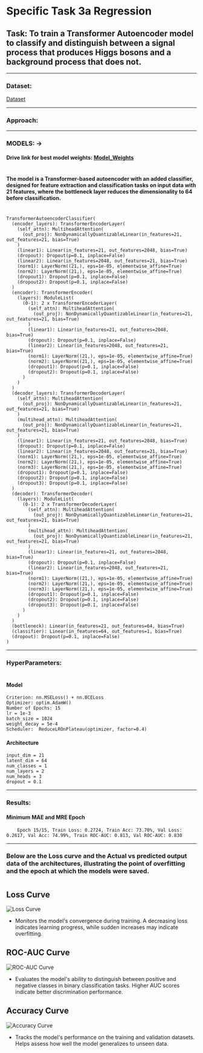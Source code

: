 # Specific Task 3a Regression 

## Task: To  train a Transformer Autoencoder model to classify and distinguish between a signal process that produces Higgs bosons and a background process that does not.
--- 

### Dataset:

  [Dataset](https://archive.ics.uci.edu/dataset/280/higgs)

---
### Approach:
    

---

### MODELS: → 

#### Drive link for best model weights: [Model_Weights](https://drive.google.com/file/d/1KSvzW9kxfD0KmNDo6x9dpvWpWiOi3Rat/view?usp=sharing)
#
#### The model is a Transformer-based autoencoder with an added classifier, designed for feature extraction and classification tasks on input data with 21 features, where the bottleneck layer reduces the dimensionality to 64 before classification.
#
    TransformerAutoencoderClassifier(
      (encoder_layers): TransformerEncoderLayer(
        (self_attn): MultiheadAttention(
          (out_proj): NonDynamicallyQuantizableLinear(in_features=21, out_features=21, bias=True)
        )
        (linear1): Linear(in_features=21, out_features=2048, bias=True)
        (dropout): Dropout(p=0.1, inplace=False)
        (linear2): Linear(in_features=2048, out_features=21, bias=True)
        (norm1): LayerNorm((21,), eps=1e-05, elementwise_affine=True)
        (norm2): LayerNorm((21,), eps=1e-05, elementwise_affine=True)
        (dropout1): Dropout(p=0.1, inplace=False)
        (dropout2): Dropout(p=0.1, inplace=False)
      )
      (encoder): TransformerEncoder(
        (layers): ModuleList(
          (0-1): 2 x TransformerEncoderLayer(
            (self_attn): MultiheadAttention(
              (out_proj): NonDynamicallyQuantizableLinear(in_features=21, out_features=21, bias=True)
            )
            (linear1): Linear(in_features=21, out_features=2048, bias=True)
            (dropout): Dropout(p=0.1, inplace=False)
            (linear2): Linear(in_features=2048, out_features=21, bias=True)
            (norm1): LayerNorm((21,), eps=1e-05, elementwise_affine=True)
            (norm2): LayerNorm((21,), eps=1e-05, elementwise_affine=True)
            (dropout1): Dropout(p=0.1, inplace=False)
            (dropout2): Dropout(p=0.1, inplace=False)
          )
        )
      )
      (decoder_layers): TransformerDecoderLayer(
        (self_attn): MultiheadAttention(
          (out_proj): NonDynamicallyQuantizableLinear(in_features=21, out_features=21, bias=True)
        )
        (multihead_attn): MultiheadAttention(
          (out_proj): NonDynamicallyQuantizableLinear(in_features=21, out_features=21, bias=True)
        )
        (linear1): Linear(in_features=21, out_features=2048, bias=True)
        (dropout): Dropout(p=0.1, inplace=False)
        (linear2): Linear(in_features=2048, out_features=21, bias=True)
        (norm1): LayerNorm((21,), eps=1e-05, elementwise_affine=True)
        (norm2): LayerNorm((21,), eps=1e-05, elementwise_affine=True)
        (norm3): LayerNorm((21,), eps=1e-05, elementwise_affine=True)
        (dropout1): Dropout(p=0.1, inplace=False)
        (dropout2): Dropout(p=0.1, inplace=False)
        (dropout3): Dropout(p=0.1, inplace=False)
      )
      (decoder): TransformerDecoder(
        (layers): ModuleList(
          (0-1): 2 x TransformerDecoderLayer(
            (self_attn): MultiheadAttention(
              (out_proj): NonDynamicallyQuantizableLinear(in_features=21, out_features=21, bias=True)
            )
            (multihead_attn): MultiheadAttention(
              (out_proj): NonDynamicallyQuantizableLinear(in_features=21, out_features=21, bias=True)
            )
            (linear1): Linear(in_features=21, out_features=2048, bias=True)
            (dropout): Dropout(p=0.1, inplace=False)
            (linear2): Linear(in_features=2048, out_features=21, bias=True)
            (norm1): LayerNorm((21,), eps=1e-05, elementwise_affine=True)
            (norm2): LayerNorm((21,), eps=1e-05, elementwise_affine=True)
            (norm3): LayerNorm((21,), eps=1e-05, elementwise_affine=True)
            (dropout1): Dropout(p=0.1, inplace=False)
            (dropout2): Dropout(p=0.1, inplace=False)
            (dropout3): Dropout(p=0.1, inplace=False)
          )
        )
      )
      (bottleneck): Linear(in_features=21, out_features=64, bias=True)
      (classifier): Linear(in_features=64, out_features=1, bias=True)
      (dropout): Dropout(p=0.1, inplace=False)
    )
---

### HyperParameters:
#
#### Model

    Criterion: nn.MSELoss() + nn.BCELoss                                      
    Optimizer: optim.AdamW() 
    Number of Epochs: 15
    lr = 1e-3
    batch_size = 1024
    weight_decay = 5e-4
    Scheduler:  ReduceLROnPlateau(optimizer, factor=0.4)
    
#### Architecture


    input_dim = 21
    latent_dim = 64
    num_classes = 1
    num_layers = 2
    num_heads = 3
    dropout = 0.1
    
---

### Results:

#### Minimum MAE and MRE Epoch

        Epoch 15/15, Train Loss: 0.2724, Train Acc: 73.70%, Val Loss: 0.2617, Val Acc: 74.99%, Train ROC-AUC: 0.813, Val ROC-AUC: 0.830
---

### Below are the Loss curve and the Actual vs predicted output data of the architectures, illustrating the point of overfitting and the epoch at which the models were saved.
#
## Loss Curve
![Loss Curve](https://github.com/AADI-234/ML4SCI-GSoC24/assets/133188867/2da5628d-2dc3-4427-b725-d4f075a124b2)
- Monitors the model's convergence during training. A decreasing loss indicates learning progress, while sudden increases may indicate overfitting.


## ROC-AUC Curve
![ROC-AUC Curve](https://github.com/AADI-234/ML4SCI-GSoC24/assets/133188867/5a7e9469-fb04-4e48-9c35-7652feab3d77)
- Evaluates the model's ability to distinguish between positive and negative classes in binary classification tasks. Higher AUC scores indicate better discrimination performance.


## Accuracy Curve

![Accuracy Curve](https://github.com/AADI-234/ML4SCI-GSoC24/assets/133188867/e54cd0b5-820b-46ff-badd-334f185b3be7)
- Tracks the model's performance on the training and validation datasets. Helps assess how well the model generalizes to unseen data.
